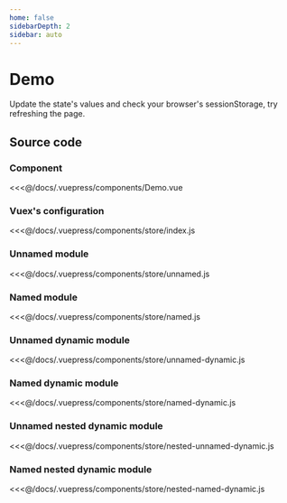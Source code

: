 ```yaml
---
home: false
sidebarDepth: 2
sidebar: auto
---
```


# Demo

Update the state's values and check your browser's sessionStorage, 
try refreshing the page.

<Demo />

## Source code

### Component

<<<@/docs/.vuepress/components/Demo.vue

### Vuex's configuration

<<<@/docs/.vuepress/components/store/index.js

### Unnamed module

<<<@/docs/.vuepress/components/store/unnamed.js

### Named module

<<<@/docs/.vuepress/components/store/named.js

### Unnamed dynamic module

<<<@/docs/.vuepress/components/store/unnamed-dynamic.js

### Named dynamic module

<<<@/docs/.vuepress/components/store/named-dynamic.js

### Unnamed nested dynamic module

<<<@/docs/.vuepress/components/store/nested-unnamed-dynamic.js

### Named nested dynamic module

<<<@/docs/.vuepress/components/store/nested-named-dynamic.js